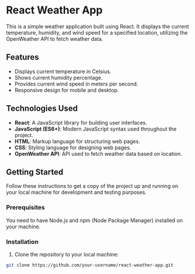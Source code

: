 # React Weather App

This is a simple weather application built using React. It displays the current temperature, humidity, and wind speed for a specified location, utilizing the OpenWeather API to fetch weather data.

## Features

- Displays current temperature in Celsius.
- Shows current humidity percentage.
- Provides current wind speed in meters per second.
- Responsive design for mobile and desktop.

## Technologies Used

- **React**: A JavaScript library for building user interfaces.
- **JavaScript (ES6+)**: Modern JavaScript syntax used throughout the project.
- **HTML**: Markup language for structuring web pages.
- **CSS**: Styling language for designing web pages.
- **OpenWeather API**: API used to fetch weather data based on location.

## Getting Started

Follow these instructions to get a copy of the project up and running on your local machine for development and testing purposes.

### Prerequisites

You need to have Node.js and npm (Node Package Manager) installed on your machine.

### Installation

1. Clone the repository to your local machine:

```bash
git clone https://github.com/your-username/react-weather-app.git
